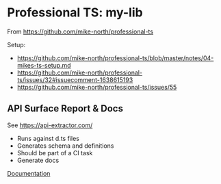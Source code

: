 # Professional TS: my-lib

From https://github.com/mike-north/professional-ts

Setup:

- https://github.com/mike-north/professional-ts/blob/master/notes/04-mikes-ts-setup.md
- https://github.com/mike-north/professional-ts/issues/32#issuecomment-1638615193
- https://github.com/mike-north/professional-ts/issues/55

## API Surface Report & Docs

See https://api-extractor.com/

- Runs against d.ts files
- Generates schema and definitions
- Should be part of a CI task
- Generate docs

[Documentation](./docs/index.md)
